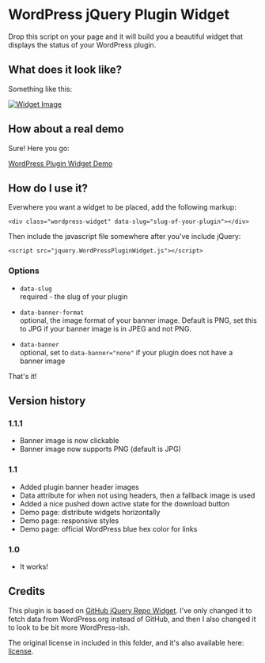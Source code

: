 # WordPress jQuery Plugin Widget

Drop this script on your page and it will build you a beautiful widget
that displays the status of your WordPress plugin.

## What does it look like?

Something like this:

[![Widget Image](https://raw.github.com/bonny/jQuery-WordPress-Plugin-Widget/master/screenshot.png)][1]

## How about a real demo

Sure! Here you go:

[WordPress Plugin Widget Demo](http://bonny.github.io/jQuery-WordPress-Plugin-Widget/)

## How do I use it?

Everwhere you want a widget to be placed, add the following markup:

	<div class="wordpress-widget" data-slug="slug-of-your-plugin"></div>

Then include the javascript file somewhere after you've include jQuery:

	<script src="jquery.WordPressPluginWidget.js"></script>

### Options

* `data-slug`  
required - the slug of your plugin

* `data-banner-format`  
optional, the image format of your banner image. Default is PNG, set this to JPG if your banner image is in JPEG and not PNG.

* `data-banner`  
optional, set to `data-banner="none"` if your plugin does not have a banner image


That's it!

## Version history

### 1.1.1

- Banner image is now clickable
- Banner image now supports PNG (default is JPG)

### 1.1 

- Added plugin banner header images
- Data attribute for when not using headers, then a fallback image is used
- Added a nice pushed down active state for the download button
- Demo page: distribute widgets horizontally
- Demo page: responsive styles
- Demo page: official WordPress blue hex color for links

### 1.0

- It works!

## Credits

This plugin is based on [GitHub jQuery Repo Widget](https://github.com/JoelSutherland/GitHub-jQuery-Repo-Widget). I've only changed it to fetch data from WordPress.org instead of GitHub, and then I also changed it to look to be bit more WordPress-ish.

The original license in included in this folder, and it's also available here: [license](https://github.com/bonny/jQuery-WordPress-Plugin-Widget/blob/master/LICENSE-GitHub-jQuery-Repo-Widget).

  [1]: http://bonny.github.io/jQuery-WordPress-Plugin-Widget/

